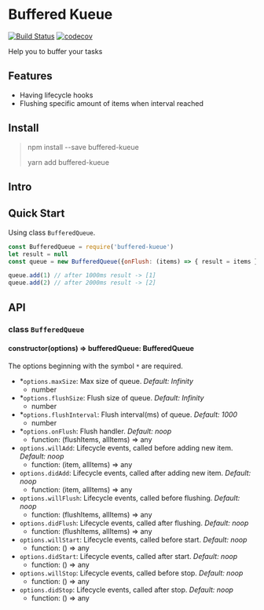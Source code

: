 # Buffered Kueue

[![Build Status](https://travis-ci.org/chux0519/buffered-kueue.svg?branch=master)](https://travis-ci.org/chux0519/buffered-kueue)
[![codecov](https://codecov.io/gh/chux0519/buffered-kueue/branch/master/graph/badge.svg)](https://codecov.io/gh/chux0519/buffered-kueue)

Help you to buffer your tasks

## Features

- Having lifecycle hooks
- Flushing specific amount of items when interval reached

## Install

> npm install --save buffered-kueue
>
> yarn add buffered-kueue

## Intro

## Quick Start

Using class `BufferedQueue`.

```javascript
const BufferedQueue = require('buffered-kueue')
let result = null
const queue = new BufferedQueue({onFlush: (items) => { result = items }, flushInterval: 1000, flushSize: 1})

queue.add(1) // after 1000ms result -> [1]
queue.add(2) // after 2000ms result -> [2]
```

## API

### class `BufferedQueue`

#### constructor(options) => bufferedQueue: BufferedQueue

The options beginning with the symbol `*` are required.

- *`options.maxSize`: Max size of queue. *Default: Infinity*
  - number
- *`options.flushSize`: Flush size of queue. *Default: Infinity*
  - number
- *`options.flushInterval`: Flush interval(ms) of queue. *Default: 1000*
  - number
- *`options.onFlush`: Flush handler. *Default: noop*
  - function: (flushItems, allItems) => any
- `options.willAdd`: Lifecycle events, called before adding new item. *Default: noop*
  - function: (item, allItems) => any
- `options.didAdd`: Lifecycle events, called after adding new item. *Default: noop*
  - function: (item, allItems) => any
- `options.willFlush`: Lifecycle events, called before flushing. *Default: noop*
  - function: (flushItems, allItems) => any
- `options.didFlush`: Lifecycle events, called after flushing. *Default: noop*
  - function: (flushItems, allItems) => any
- `options.willStart`: Lifecycle events, called before start. *Default: noop*
  - function: () => any
- `options.didStart`: Lifecycle events, called after start. *Default: noop*
  - function: () => any
- `options.willStop`: Lifecycle events, called before stop. *Default: noop*
  - function: () => any
- `options.didStop`: Lifecycle events, called after stop. *Default: noop*
  - function: () => any